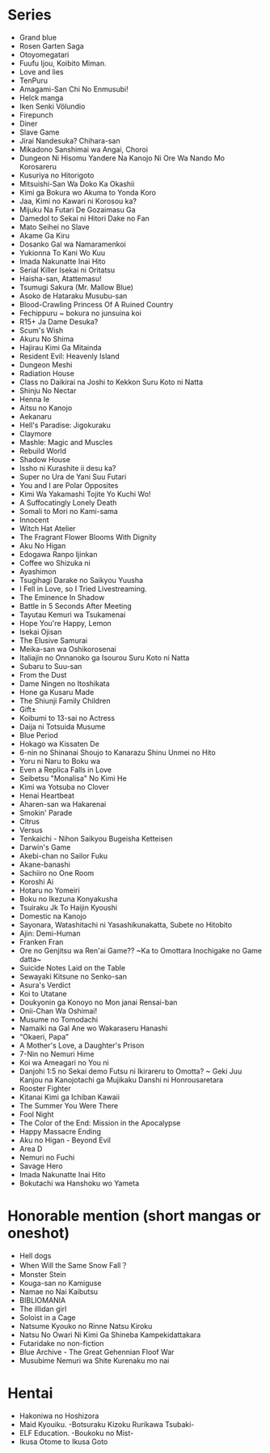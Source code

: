 # Series 
+ Grand blue
+ Rosen Garten Saga
+ Otoyomegatari
+ Fuufu Ijou, Koibito Miman.
+ Love and lies
+ TenPuru
+ Amagami-San Chi No Enmusubi!
+ Helck manga
+ Iken Senki Völundio
+ Firepunch
+ Diner
+ Slave Game
+ Jirai Nandesuka? Chihara-san
+ Mikadono Sanshimai wa Angai, Choroi
+ Dungeon Ni Hisomu Yandere Na Kanojo Ni Ore Wa Nando Mo Korosareru
+ Kusuriya no Hitorigoto
+ Mitsuishi-San Wa Doko Ka Okashii
+ Kimi ga Bokura wo Akuma to Yonda Koro
+ Jaa, Kimi no Kawari ni Korosou ka?
+ Mijuku Na Futari De Gozaimasu Ga
+ Damedol to Sekai ni Hitori Dake no Fan
+ Mato Seihei no Slave
+ Akame Ga Kiru
+ Dosanko Gal wa Namaramenkoi
+ Yukionna To Kani Wo Kuu
+ Imada Nakunatte Inai Hito
+ Serial Killer Isekai ni Oritatsu
+ Haisha-san, Atattemasu!
+ Tsumugi Sakura (Mr. Mallow Blue)
+ Asoko de Hataraku Musubu-san
+ Blood-Crawling Princess Of A Ruined Country
+ Fechippuru ~ bokura no junsuina koi
+ R15+ Ja Dame Desuka?
+ Scum's Wish
+ Akuru No Shima
+ Hajirau Kimi Ga Mitainda
+ Resident Evil: Heavenly Island
+ Dungeon Meshi
+ Radiation House
+ Class no Daikirai na Joshi to Kekkon Suru Koto ni Natta
+ Shinju No Nectar
+ Henna Ie
+ Aitsu no Kanojo
+ Aekanaru
+ Hell's Paradise: Jigokuraku
+ Claymore
+ Mashle: Magic and Muscles
+ Rebuild World
+ Shadow House
+ Issho ni Kurashite ii desu ka?
+ Super no Ura de Yani Suu Futari
+ You and I are Polar Opposites
+ Kimi Wa Yakamashi Tojite Yo Kuchi Wo!
+ A Suffocatingly Lonely Death
+ Somali to Mori no Kami-sama
+ Innocent
+ Witch Hat Atelier
+ The Fragrant Flower Blooms With Dignity
+ Aku No Higan
+ Edogawa Ranpo Ijinkan
+ Coffee wo Shizuka ni
+ Ayashimon
+ Tsugihagi Darake no Saikyou Yuusha
+ I Fell in Love, so I Tried Livestreaming.
+ The Eminence In Shadow
+ Battle in 5 Seconds After Meeting
+ Tayutau Kemuri wa Tsukamenai
+ Hope You're Happy, Lemon
+ Isekai Ojisan
+ The Elusive Samurai
+ Meika-san wa Oshikorosenai
+ Italiajin no Onnanoko ga Isourou Suru Koto ni Natta
+ Subaru to Suu-san
+ From the Dust
+ Dame Ningen no Itoshikata
+ Hone ga Kusaru Made
+ The Shiunji Family Children
+ Gift±
+ Koibumi to 13-sai no Actress
+ Daija ni Totsuida Musume
+ Blue Period
+ Hokago wa Kissaten De
+ 6-nin no Shinanai Shoujo to Kanarazu Shinu Unmei no Hito
+ Yoru ni Naru to Boku wa
+ Even a Replica Falls in Love
+ Seibetsu "Monalisa" No Kimi He
+ Kimi wa Yotsuba no Clover
+ Henai Heartbeat
+ Aharen-san wa Hakarenai
+ Smokin' Parade
+ Citrus
+ Versus
+ Tenkaichi - Nihon Saikyou Bugeisha Ketteisen
+ Darwin's Game
+ Akebi-chan no Sailor Fuku
+ Akane-banashi
+ Sachiiro no One Room
+ Koroshi Ai
+ Hotaru no Yomeiri
+ Boku no Ikezuna Konyakusha
+ Tsuiraku Jk To Haijin Kyoushi
+ Domestic na Kanojo
+ Sayonara, Watashitachi ni Yasashikunakatta, Subete no Hitobito
+ Ajin: Demi-Human
+ Franken Fran
+ Ore no Genjitsu wa Ren'ai Game?? ~Ka to Omottara Inochigake no Game datta~
+ Suicide Notes Laid on the Table
+ Sewayaki Kitsune no Senko-san
+ Asura's Verdict
+ Koi to Utatane
+ Doukyonin ga Konoyo no Mon janai Rensai-ban
+ Onii-Chan Wa Oshimai!
+ Musume no Tomodachi
+ Namaiki na Gal Ane wo Wakaraseru Hanashi
+ “Okaeri, Papa”
+ A Mother's Love, a Daughter's Prison
+ 7-Nin no Nemuri Hime
+ Koi wa Ameagari no You ni
+ Danjohi 1:5 no Sekai demo Futsu ni Ikirareru to Omotta? ~ Geki Juu Kanjou na Kanojotachi ga Mujikaku Danshi ni Honrousaretara
+ Rooster Fighter
+ Kitanai Kimi ga Ichiban Kawaii
+ The Summer You Were There
+ Fool Night
+ The Color of the End: Mission in the Apocalypse
+ Happy Massacre Ending
+ Aku no Higan - Beyond Evil
+ Area D
+ Nemuri no Fuchi
+ Savage Hero
+ Imada Nakunatte Inai Hito
+ Bokutachi wa Hanshoku wo Yameta

# Honorable mention (short mangas or oneshot)
+ Hell dogs
+ When Will the Same Snow Fall？
+ Monster Stein
+ Kouga-san no Kamiguse
+ Namae no Nai Kaibutsu
+ BIBLIOMANIA
+ The illidan girl
+ Soloist in a Cage
+ Natsume Kyouko no Rinne Natsu Kiroku
+ Natsu No Owari Ni Kimi Ga Shineba Kampekidattakara
+ Futaridake no non-fiction
+ Blue Archive - The Great Gehennian Floof War
+ Musubime Nemuri wa Shite Kurenaku mo nai

# Hentai
+ Hakoniwa no Hoshizora
+ Maid Kyouiku. -Botsuraku Kizoku Rurikawa Tsubaki-
+ ELF Education. -Boukoku no Mist-
+ Ikusa Otome to Ikusa Goto
